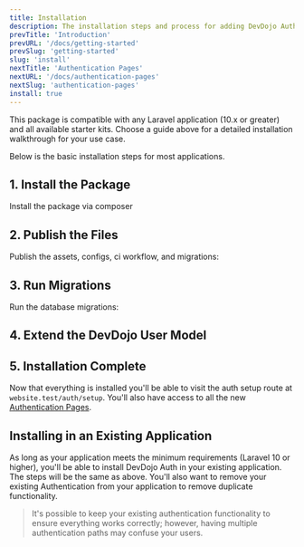 ```yaml
---
title: Installation
description: The installation steps and process for adding DevDojo Auth package to your app.
prevTitle: 'Introduction'
prevURL: '/docs/getting-started'
prevSlug: 'getting-started'
slug: 'install'
nextTitle: 'Authentication Pages'
nextURL: '/docs/authentication-pages'
nextSlug: 'authentication-pages'
install: true
---
```


This package is compatible with any Laravel application (10.x or greater) and all available starter kits. Choose a guide above for a detailed installation walkthrough for your use case.

Below is the basic installation steps for most applications.

## 1. Install the Package

Install the package via composer

<include src="docs/install/code/composer-require.html"></include>

## 2. Publish the Files

Publish the assets, configs, ci workflow, and migrations:

<include src="docs/install/code/publish.html"></include>

## 3. Run Migrations

Run the database migrations:

<include src="docs/install/code/migrate.html"></include>

## 4. Extend the DevDojo User Model

<include src="docs/install/code/extend-model.html"></include>

## 5. Installation Complete

Now that everything is installed you'll be able to visit the auth setup route at `website.test/auth/setup`. You'll also have access to all the new <a href="{ url('/docs/authentication-pages') }">Authentication Pages</a>.

## Installing in an Existing Application

As long as your application meets the minimum requirements (Laravel 10 or higher), you'll be able to install DevDojo Auth in your existing application. The steps will be the same as above. You'll also want to remove your existing Authentication from your application to remove duplicate functionality. 

> It's possible to keep your existing authentication functionality to ensure everything works correctly; however, having multiple authentication paths may confuse your users.
